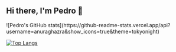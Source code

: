 ## Hi there, I'm Pedro 👋 
<div>
![Pedro's GitHub stats](https://github-readme-stats.vercel.app/api?username=anuraghazra&show_icons=true&theme=tokyonight)

 [![Top Langs](https://github-readme-stats.vercel.app/api/top-langs/?username=PedroMoreira-a22002701&layout=compacttrue&theme=tokyonight)](https://github.com/PedroMoreira-a22002701/github-readme-stats)
</div>
